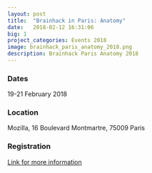 ```yaml
---
layout: post
title:  "Brainhack in Paris: Anatomy"
date:   2018-02-12 16:31:06
big: 1
project_categories: Events 2018
image: brainhack_paris_anatomy_2018.png
description: Brainhack Paris Anatomy 2018
---
```


### Dates

19-21 February 2018

### Location

Mozilla, 16 Boulevard Montmartre, 75009 Paris

### Registration

[Link for more information](http://www.bcblab.com/BCB/Events/Entries/2018/2/19_BrainHack_in_Paris__Anatomy.html)
